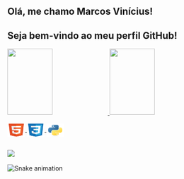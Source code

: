 ## Olá, me chamo Marcos Vinícius!
## Seja bem-vindo ao meu perfil GitHub!

<div>
  <a href="https://github.com/Marcos6365">
  <img height="150em" width="45%" src="https://github-readme-stats.vercel.app/api?username=Marcos6365&show_icons=true&theme=dracula&include_all_commits=true&count_private=true"/>
  <img height="150em" width="45%" src="https://github-readme-stats.vercel.app/api/top-langs/?username=Marcos6365&layout=compact&langs_count=7&theme=dracula"/>
</div>
  
<div style="display: inline_block"><br>
  <img align="center" alt="Marcos-HTML" height="30" width="40" src="https://raw.githubusercontent.com/devicons/devicon/master/icons/html5/html5-original.svg">
  <img align="center" alt="Marcos-CSS" height="30" width="40" src="https://raw.githubusercontent.com/devicons/devicon/master/icons/css3/css3-original.svg">
  <img align="center" alt="Marcos-Python" height="30" width="40" src="https://raw.githubusercontent.com/devicons/devicon/master/icons/python/python-original.svg">
</div>
  
  ##
 
<div> 
  <a href="https://www.linkedin.com/in/marcos-vin%C3%ADcius-antunes-760a9a219/" target="_blank"><img src="https://img.shields.io/badge/-LinkedIn-%230077B5?style=for-the-badge&logo=linkedin&logoColor=white" target="_blank"></a> 
 
  ![Snake animation](https://github.com/Marcos6365/Marcos6365/blob/output/github-contribution-grid-snake.svg)
 
</div>
